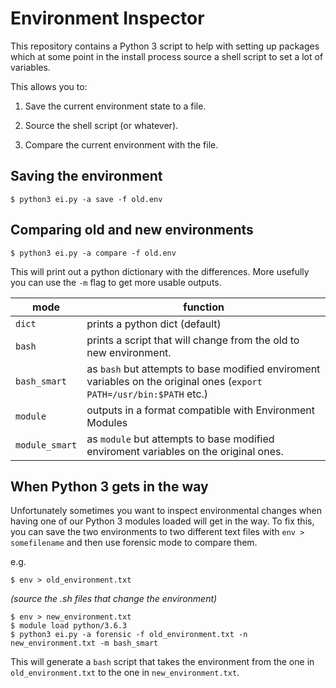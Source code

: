 # Environment Inspector

This repository contains a Python 3 script to help with setting up packages which at some point in the install process source a shell script to set a lot of variables.

This allows you to:

1. Save the current environment state to a file.

2. Source the shell script (or whatever).

3. Compare the current environment with the file.

## Saving the environment

```none
$ python3 ei.py -a save -f old.env
```

## Comparing old and new environments

```none
$ python3 ei.py -a compare -f old.env
```

This will print out a python dictionary with the differences.  More usefully you can use the `-m` flag to get more usable outputs.

| mode           | function                                                                                                              |
|----------------|-----------------------------------------------------------------------------------------------------------------------|
| `dict`         | prints a python dict (default)                                                                                        |
| `bash`         | prints a script that will change from the old to new environment.                                                     |                     
| `bash_smart`   | as `bash` but attempts to base modified enviroment variables on the original ones (`export PATH=/usr/bin:$PATH` etc.) |
| `module`       | outputs in a format compatible with Environment Modules                                                               |                     
| `module_smart` | as `module` but attempts to base modified enviroment variables on the original ones.                                  |

## When Python 3 gets in the way

Unfortunately sometimes you want to inspect environmental changes when having one of our Python 3 modules loaded will get in the way.  To fix this, you can save the two environments to two different text files with `env > somefilename` and then use forensic mode to compare them.

e.g.

```none
$ env > old_environment.txt
```
*(source the .sh files that change the environment)*
```none
$ env > new_environment.txt
$ module load python/3.6.3
$ python3 ei.py -a forensic -f old_environment.txt -n new_environment.txt -m bash_smart
```

This will generate a `bash` script that takes the environment from the one in `old_environment.txt` to the one in `new_environment.txt`.
